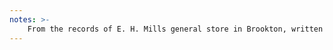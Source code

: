 ```yaml
---
notes: >-
    From the records of E. H. Mills general store in Brookton, written by Emily Mills' hand, in the months immediatiately following Edward's death. 
---
```


